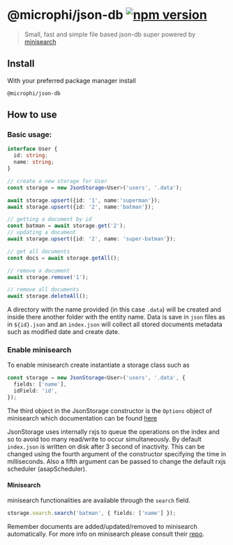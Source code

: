 # @microphi/json-db [![npm version](https://badge.fury.io/js/%40microphi%2Fjsob-db.svg)](https://badge.fury.io/js/%40microphi%2Fjson-db)

> Small, fast and simple file based json-db super powered by [minisearch](https://github.com/lucaong/minisearch)

## Install
With your preferred package manager install
```
@microphi/json-db
```

## How to use
### Basic usage:
```typescript
interface User {
  id: string;
  name: string;
}

// create a new storage for User
const storage = new JsonStorage<User>('users', '.data');

await storage.upsert({id: '1', name:'superman'});
await storage.upsert({id: '2', name:'batman'});

// getting a document by id
const batman = await storage.get('2');
// updating a document
await storage.upsert({id: '2', name: 'super-batman'});

// get all documents
const docs = await storage.getAll();

// remove a document
await storage.remove('1');

// remove all documents
await storage.deleteAll();

```
A directory with the name provided (in this case `.data`) will be created and inside there another folder with the entity name.
Data is save in `json` files as in `${id}.json` and an `index.json` will collect all stored documents metadata such as modified date and create date.

### Enable minisearch
To enable minisearch create instantiate a storage class such as
```typescript
const storage = new JsonStorage<User>('users', '.data', {
  fields: ['name'],
  idField: 'id',
});
```
The third object in the JsonStorage constructor is the `Options` object of minisearch which documentation can be found [here](https://lucaong.github.io/minisearch/classes/MiniSearch.MiniSearch.html#constructor)

JsonStorage uses internally rxjs to queue the operations on the index and so to avoid too many read/write to occur simultaneously. By default `index.json` is written on disk after 3 second of inactivity. This can be changed using the fourth argument of the constructor specifying the time in milliseconds. Also a fifth argument can be passed to change the default rxjs scheduler (asapScheduler).

#### Minisearch
minisearch functionalities are available through the `search` field.
```typescript
storage.search.search('batman', { fields: ['name'] });
```
Remember documents are added/updated/removed to minisearch automatically.
For more info on minisearch please consult their [repo](https://github.com/lucaong/minisearch).

